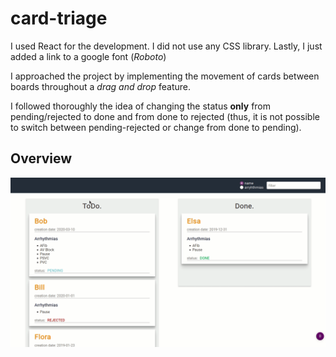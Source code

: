 # card-triage

I used React for the development. I did not use any CSS library. Lastly, I just added a link to a google font (*Roboto*)

I approached the project by implementing the movement of cards between boards throughout  a *drag and drop* feature.

I followed thoroughly the idea of changing the status **only** from pending/rejected to done and from done to rejected (thus, it is not possible to switch between pending-rejected or change from done to pending).

## Overview

![gif](card-app-overview.gif)

